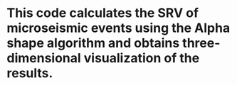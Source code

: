 # This code calculates the SRV of microseismic events using the Alpha shape algorithm and obtains three-dimensional visualization of the results.

